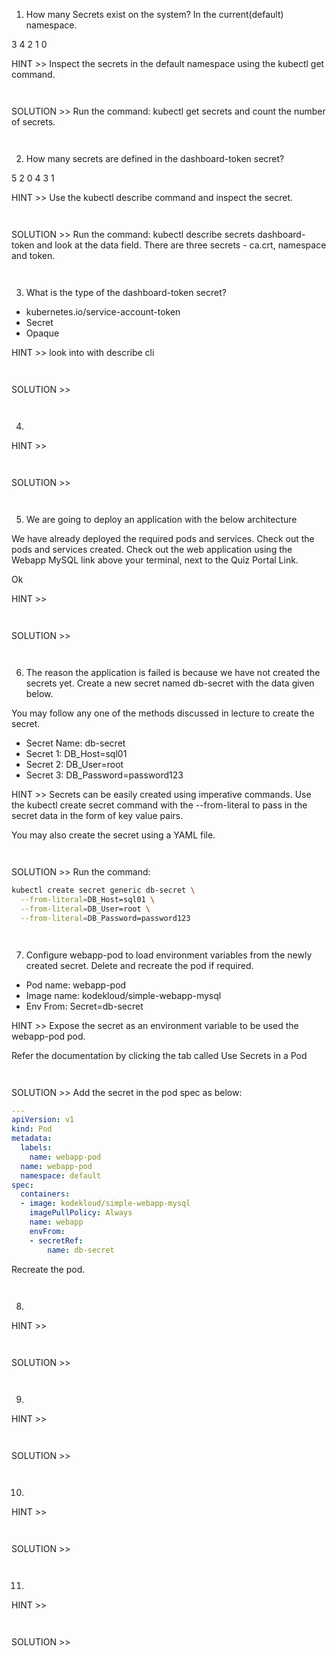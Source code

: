 1. How many Secrets exist on the system?
In the current(default) namespace.


3
4
2
1
0

HINT >> Inspect the secrets in the default namespace using the kubectl get command.
```bash
```

```yaml

```
SOLUTION >> Run the command: kubectl get secrets and count the number of secrets.
```bash
```

```yaml

```

2.  How many secrets are defined in the dashboard-token secret?

5
2
0
4
3
1

HINT >> Use the kubectl describe command and inspect the secret.
```bash
```

```yaml

```
SOLUTION >> Run the command: kubectl describe secrets dashboard-token and look at the data field.
There are three secrets - ca.crt, namespace and token.


```bash
```

```yaml

```

3. What is the type of the dashboard-token secret?

- kubernetes.io/service-account-token
- Secret
- Opaque

HINT >> look into with describe cli 
```bash
```

```yaml

```
SOLUTION >> 
```bash
```

```yaml

```

4. 

HINT >> 
```bash
```

```yaml

```
SOLUTION >> 
```bash
```

```yaml

```

5. We are going to deploy an application with the below architecture

We have already deployed the required pods and services. Check out the pods and services created. Check out the web application using the Webapp MySQL link above your terminal, next to the Quiz Portal Link.

Ok

HINT >> 
```bash
```

```yaml

```
SOLUTION >> 
```bash
```

```yaml

```

6. The reason the application is failed is because we have not created the secrets yet. Create a new secret named db-secret with the data given below.

You may follow any one of the methods discussed in lecture to create the secret.

- Secret Name: db-secret
- Secret 1: DB_Host=sql01
- Secret 2: DB_User=root
- Secret 3: DB_Password=password123



HINT >> Secrets can be easily created using imperative commands.
Use the kubectl create secret command with the --from-literal to pass in the secret data in the form of key value pairs.

You may also create the secret using a YAML file.
```bash
```

```yaml

```
SOLUTION >> Run the command: 
```bash
kubectl create secret generic db-secret \
  --from-literal=DB_Host=sql01 \
  --from-literal=DB_User=root \
  --from-literal=DB_Password=password123
```

```bash
```

```yaml

```

7. Configure webapp-pod to load environment variables from the newly created secret.
Delete and recreate the pod if required.

- Pod name: webapp-pod
- Image name: kodekloud/simple-webapp-mysql
- Env From: Secret=db-secret

HINT >> Expose the secret as an environment variable to be used the webapp-pod pod.

Refer the documentation by clicking the tab called Use Secrets in a Pod
```bash
```

```yaml

```
SOLUTION >> 
Add the secret in the pod spec as below:

```yaml
---
apiVersion: v1 
kind: Pod 
metadata:
  labels:
    name: webapp-pod
  name: webapp-pod
  namespace: default 
spec:
  containers:
  - image: kodekloud/simple-webapp-mysql
    imagePullPolicy: Always
    name: webapp
    envFrom:
    - secretRef:
        name: db-secret
```
      
Recreate the pod.

```bash
```

```yaml

```

8. 

HINT >> 
```bash
```

```yaml

```
SOLUTION >> 
```bash
```

```yaml

```

9. 

HINT >> 
```bash
```

```yaml

```
SOLUTION >> 
```bash
```

```yaml

```

10. 

HINT >> 
```bash
```

```yaml

```
SOLUTION >> 
```bash
```

```yaml

```

11. 

HINT >> 
```bash
```

```yaml

```
SOLUTION >> 
```bash
```

```yaml

```
